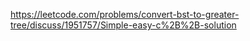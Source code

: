 https://leetcode.com/problems/convert-bst-to-greater-tree/discuss/1951757/Simple-easy-c%2B%2B-solution